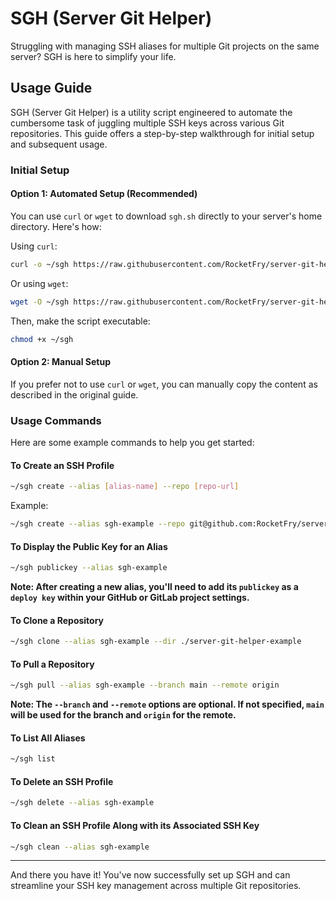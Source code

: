 # SGH (Server Git Helper)

Struggling with managing SSH aliases for multiple Git projects on the same server? SGH is here to simplify your life.

## Usage Guide

SGH (Server Git Helper) is a utility script engineered to automate the cumbersome task of juggling multiple SSH keys across various Git repositories. This guide offers a step-by-step walkthrough for initial setup and subsequent usage.

### Initial Setup

#### Option 1: Automated Setup (Recommended)

You can use `curl` or `wget` to download `sgh.sh` directly to your server's home directory. Here's how:

Using `curl`:

```bash
curl -o ~/sgh https://raw.githubusercontent.com/RocketFry/server-git-helper/main/sgh.sh
```

Or using `wget`:

```bash
wget -O ~/sgh https://raw.githubusercontent.com/RocketFry/server-git-helper/main/sgh.sh
```

Then, make the script executable:

```bash
chmod +x ~/sgh
```

#### Option 2: Manual Setup

If you prefer not to use `curl` or `wget`, you can manually copy the content as described in the original guide.

### Usage Commands

Here are some example commands to help you get started:

#### To Create an SSH Profile

```bash
~/sgh create --alias [alias-name] --repo [repo-url]
```
Example:

```bash
~/sgh create --alias sgh-example --repo git@github.com:RocketFry/server-git-helper.git
```

#### To Display the Public Key for an Alias

```bash
~/sgh publickey --alias sgh-example
```

**Note: After creating a new alias, you'll need to add its `publickey` as a `deploy key` within your GitHub or GitLab project settings.**

#### To Clone a Repository

```bash
~/sgh clone --alias sgh-example --dir ./server-git-helper-example
```

#### To Pull a Repository

```bash
~/sgh pull --alias sgh-example --branch main --remote origin
```

**Note: The `--branch` and `--remote` options are optional. If not specified, `main` will be used for the branch and `origin` for the remote.**

#### To List All Aliases

```bash
~/sgh list
```

#### To Delete an SSH Profile

```bash
~/sgh delete --alias sgh-example
```

#### To Clean an SSH Profile Along with its Associated SSH Key

```bash
~/sgh clean --alias sgh-example
```

---

And there you have it! You've now successfully set up SGH and can streamline your SSH key management across multiple Git repositories.